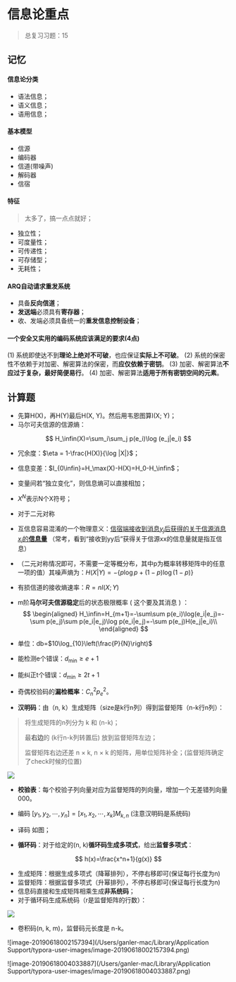 # 信息论重点

> 总复习习题：15

## 记忆

#### 信息论分类

- 语法信息；
- 语义信息；
- 语用信息；

#### 基本模型

- 信源
- 编码器
- 信道(带噪声)
- 解码器
- 信宿

#### 特征

> 太多了，搞一点点就好；

- 独立性；
- 可度量性；
- 可传递性；
- 可存储型；
- 无耗性；

#### ARQ自动请求重发系统

- 具备**反向信道**；
- **发送端**必须具有**寄存器**；
- 收、发端必须具备统一的**重发信息控制设备**；

#### 一个安全又实用的编码系统应该满足的要求(4点)

(1) 系统即使达不到**理论上绝对不可破**，也应保证**实际上不可破**。
(2) 系统的保密性不依赖于对加密、解密算法的保密，而**应仅依赖于密钥**。
(3) 加密、解密算法**不应过于复杂，最好简便易行**。
(4) 加密、解密算法**适用于所有密钥空间的元素**。

## 计算题

- 先算H(X)，再H(Y)最后H(X, Y)。然后用韦恩图算I(X; Y)；
- 马尔可夫信源的信源熵：

$$
H_\infin(X)=\sum_i\sum_j p(e_i)\log (e_j|e_i)
$$

- 冗余度：$\eta = 1-\frac{H(X)}{\log |X|}$；

- 信息变差：$I_{0\infin}=H_\max(X)-H(X)=H_0-H_\infin$；

- 变量间若“独立变化”，则信息熵可以直接相加；

- $X^N$表示N个X符号；

- 对于二元对称

- 互信息容易混淆的一个物理意义：<u>信宿端接收到消息$y_j$后获得的关于信源消息$x_i$的**信息量**</u> （常考，看到“接收到yy后”获得关于信源xx的信息量就是指互信息）

- （二元对称情况即可，不需要一定等概分布，其中p为概率转移矩阵中的任意一项的值）其噪声熵为：$H(X|Y)=-\{p\log p+(1-p)\log (1-p)\}$

- 有损信道的接收熵速率：$R=nI(X;Y)$

- m阶**马尔可夫信源稳定**后的状态极限概率 ( 这个要及其消息 ) ：
  $$
  \begin{aligned}
  H_\infin=H_{m+1}=-\sum\sum p(e_i)\log(e_i|e_j)=-\sum p(e_j)\sum p(e_i|e_j)\log p(e_i|e_j)=-\sum p(e_j)H(e_j|e_i)\\
  \end{aligned}
  $$

- 单位：db=$10\log_{10}\left(\frac{P}{N}\right)$
- 能检测e个错误：$d_\min\ge e+1$
- 能纠正t个错误：$d_\min \ge 2t+1$
- 奇偶校验码的**漏检概率**：$C_n^2p_e^2$。
- **汉明码**：由（n, k）生成矩阵（size是k行n列）得到监督矩阵（n-k行n列）：

> 将生成矩阵的n列分为  k 和 (n-k)；
>
> 最**右边**的 (k行n-k列转置后) 放到监督矩阵左边；
>
> 监督矩阵右边还差 n × k, n × k 的矩阵，用单位矩阵补全；(监督矩阵确定了check时候的位置)

![](https://i.loli.net/2019/06/17/5d077ac04176563129.png)



- **校验表**：每个校验子列向量对应为监督矩阵的列向量，增加一个无差错列向量000。

- 编码  $[y_1,y_2,\cdots,y_n]=[x_1,x_2,\cdots,x_k]M_{k,n}$ (注意汉明码是系统码)
- 译码  如图；

- **循环码**：对于给定的(n, k)**循环码生成多项式**，给出**监督多项式**：

$$
h(x)=\frac{x^n+1}{g(x)}
$$

- 生成矩阵：根据生成多项式（降幂排列），不停右移即可(保证每行长度为n)
- 监督矩阵：根据监督多项式（升幂排列），不停右移即可(保证每行长度为n)
- 信息码直接和生成矩阵相乘生成**非系统码**；
- 对于循环码生成系统码（r是监督矩阵的行数）：

![](https://i.loli.net/2019/06/17/5d07803a5d88678648.png)

- 卷积码(n, k, m)，监督码元长度是 n-k。

![image-20190618002157394](/Users/ganler-mac/Library/Application Support/typora-user-images/image-20190618002157394.png)

![image-20190618004033887](/Users/ganler-mac/Library/Application Support/typora-user-images/image-20190618004033887.png)

